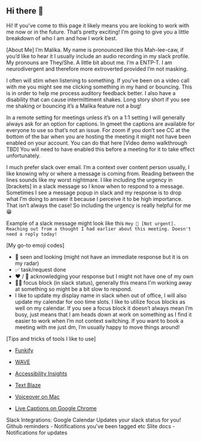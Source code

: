 ## Hi there 👋

Hi! If you’ve come to this page it likely means you are looking to work with me now or in the future. That’s pretty exciting! I’m going to give you a little breakdown of who I am and how I work best.

[About Me]
I’m Malika. My name is pronounced like this Mah-lee-caw, if you’d like to hear it I usually include an audio recording in my slack profile. My pronouns are They/She. 
A little bit about me. I’m a ENTP-T. I am neurodivergent and therefore more extroverted provided I’m not masking.

I often will stim when listening to something. If you’ve been on a video call with me you might see me clicking something in my hand or bouncing. This is in order to help me process auditory feedback better. I also have a disability that can cause intermittiment shakes. Long story short if you see me shaking or bouncing it’s a Malika feature not a bug!

In a remote setting for meetings unless it’s on a 1:1 setting I will generally always ask for an option for captions. In gmeet the captions are available for everyone to use so that’s not an issue. For zoom if you don’t see CC at the bottom of the bar when you are hosting the meeting it might not have been enabled on your account. You can do that here [Video demo walkthrough TBD] You will need to have enabled this before a meeting for it to take effect unfortunately.

I much prefer slack over email. I’m a context over content person usually, I like knowing why or where a message is coming from. Reading between the lines sounds like my worst nightmare. I like including the urgency in [brackets] in a slack message so I know when to respond to a message. Sometimes I see a message popup in slack and my response is to drop what I’m doing to answer it because I perceive it to be high importance. That isn’t always the case! So including the urgency is really helpful for me 😁

Example of a slack message might look like this
```Hey 👋 [Not urgent]. Reaching out from a thought I had earlier about this meeting. Doesn't need a reply today!```

[My go-to emoji codes]
- 👀 seen and looking (might not have an immediate response but it is on my radar)
- ✅ task/request done
- ❤️ / 🙏 acknowledging your response but I might not have one of my own
- 👩‍💻 focus block (in slack status), generally this means I'm working away at something so might be a bit slow to respond.
- I like to update my display name in slack when out of office, I will also update my calendar for ooo time slots. I like to utilize focus blocks as well on my calendar. If you see a focus block it doesn’t always mean I’m busy, just means that I am heads down at work on something as I find it easier to work when I’m not context switching. If you want to book a meeting with me just dm, I’m usually happy to move things around!

[Tips and tricks of tools I like to use]

- [Funkify](https://www.funkify.org/)

- [WAVE](https://wave.webaim.org/)

- [Accessibility Insights](https://accessibilityinsights.io/)

- [Text Blaze](https://blaze.today/)

- [Voiceover on Mac](https://dequeuniversity.com/tips/learn-voiceover)

- [Live Captions on Google Chrome](https://support.google.com/chrome/answer/10538231?hl=en)

Slack Integrations:
Google Calendar Updates your slack status for you!
Github reminders - Notifications you've been tagged etc
Slite docs - Notifications for updates


